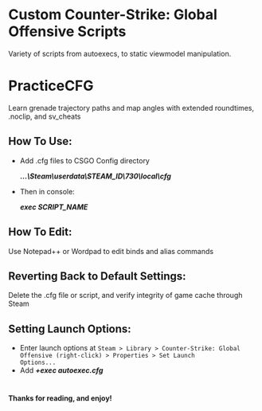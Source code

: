 
# Custom Counter-Strike: Global Offensive Scripts

Variety of scripts from autoexecs, to static viewmodel manipulation.

# PracticeCFG

Learn grenade trajectory paths and map angles with extended roundtimes, .noclip, and sv_cheats

## How To Use:

 - Add .cfg files to CSGO Config directory
 
  	***...\Steam\userdata\STEAM_ID\730\local\cfg***
 - Then in console:
 
  	***exec SCRIPT_NAME***

## How To Edit:

Use Notepad++ or Wordpad to edit binds and alias commands

## Reverting Back to Default Settings:

Delete the .cfg file or script, and verify integrity of game cache through Steam


## Setting Launch Options:

 - Enter launch options at 
	`Steam > Library > Counter-Strike: Global Offensive (right-click) > Properties > Set Launch 				Options...`
 - Add ***+exec autoexec.cfg***




#


**Thanks for reading, and enjoy!**

